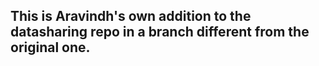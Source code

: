 ## This is Aravindh's own addition to the datasharing repo in a branch different from the original one.